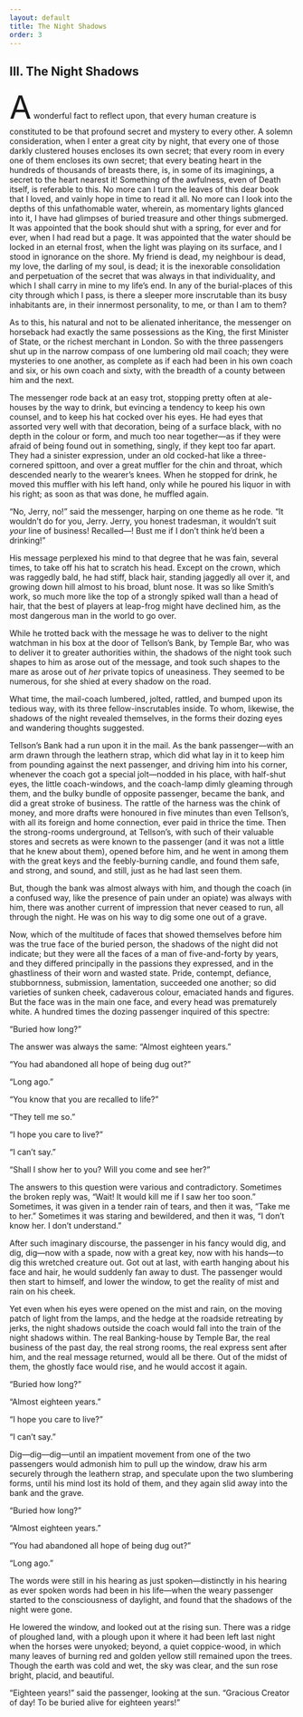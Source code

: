 ```yaml
---
layout: default
title: The Night Shadows
order: 3
---
```

## III. The Night Shadows

<span class="dropcap" style="font-size: 4.00em">A</span> wonderful fact to reflect upon, that every human creature is constituted to be that profound secret and mystery to every other. A solemn consideration, when I enter a great city by night, that every one of those darkly clustered houses encloses its own secret; that every room in every one of them encloses its own secret; that every beating heart in the hundreds of thousands of breasts there, is, in some of its imaginings, a secret to the heart nearest it! Something of the awfulness, even of Death itself, is referable to this. No more can I turn the leaves of this dear book that I loved, and vainly hope in time to read it all. No more can I look into the depths of this unfathomable water, wherein, as momentary lights glanced into it, I have had glimpses of buried treasure and other things submerged. It was appointed that the book should shut with a spring, for ever and for ever, when I had read but a page. It was appointed that the water should be locked in an eternal frost, when the light was playing on its surface, and I stood in ignorance on the shore. My friend is dead, my neighbour is dead, my love, the darling of my soul, is dead; it is the inexorable consolidation and perpetuation of the secret that was always in that individuality, and which I shall carry in mine to my life’s end. In any of the burial-places of this city through which I pass, is there a sleeper more inscrutable than its busy inhabitants are, in their innermost personality, to me, or than I am to them?

As to this, his natural and not to be alienated inheritance, the messenger on horseback had exactly the same possessions as the King, the first Minister of State, or the richest merchant in London. So with the three passengers shut up in the narrow compass of one lumbering old mail coach; they were mysteries to one another, as complete as if each had been in his own coach and six, or his own coach and sixty, with the breadth of a county between him and the next.

The messenger rode back at an easy trot, stopping pretty often at ale-houses by the way to drink, but evincing a tendency to keep his own counsel, and to keep his hat cocked over his eyes. He had eyes that assorted very well with that decoration, being of a surface black, with no depth in the colour or form, and much too near together—as if they were afraid of being found out in something, singly, if they kept too far apart. They had a sinister expression, under an old cocked-hat like a three-cornered spittoon, and over a great muffler for the chin and throat, which descended nearly to the wearer’s knees. When he stopped for drink, he moved this muffler with his left hand, only while he poured his liquor in with his right; as soon as that was done, he muffled again.

“No, Jerry, no!” said the messenger, harping on one theme as he rode. “It wouldn’t do for you, Jerry. Jerry, you honest tradesman, it wouldn’t suit _your_ line of business! Recalled—! Bust me if I don’t think he’d been a drinking!”

His message perplexed his mind to that degree that he was fain, several times, to take off his hat to scratch his head. Except on the crown, which was raggedly bald, he had stiff, black hair, standing jaggedly all over it, and growing down hill almost to his broad, blunt nose. It was so like Smith’s work, so much more like the top of a strongly spiked wall than a head of hair, that the best of players at leap-frog might have declined him, as the most dangerous man in the world to go over.

While he trotted back with the message he was to deliver to the night watchman in his box at the door of Tellson’s Bank, by Temple Bar, who was to deliver it to greater authorities within, the shadows of the night took such shapes to him as arose out of the message, and took such shapes to the mare as arose out of _her_ private topics of uneasiness. They seemed to be numerous, for she shied at every shadow on the road.

What time, the mail-coach lumbered, jolted, rattled, and bumped upon its tedious way, with its three fellow-inscrutables inside. To whom, likewise, the shadows of the night revealed themselves, in the forms their dozing eyes and wandering thoughts suggested.

Tellson’s Bank had a run upon it in the mail. As the bank passenger—with an arm drawn through the leathern strap, which did what lay in it to keep him from pounding against the next passenger, and driving him into his corner, whenever the coach got a special jolt—nodded in his place, with half-shut eyes, the little coach-windows, and the coach-lamp dimly gleaming through them, and the bulky bundle of opposite passenger, became the bank, and did a great stroke of business. The rattle of the harness was the chink of money, and more drafts were honoured in five minutes than even Tellson’s, with all its foreign and home connection, ever paid in thrice the time. Then the strong-rooms underground, at Tellson’s, with such of their valuable stores and secrets as were known to the passenger (and it was not a little that he knew about them), opened before him, and he went in among them with the great keys and the feebly-burning candle, and found them safe, and strong, and sound, and still, just as he had last seen them.

But, though the bank was almost always with him, and though the coach (in a confused way, like the presence of pain under an opiate) was always with him, there was another current of impression that never ceased to run, all through the night. He was on his way to dig some one out of a grave.

Now, which of the multitude of faces that showed themselves before him was the true face of the buried person, the shadows of the night did not indicate; but they were all the faces of a man of five-and-forty by years, and they differed principally in the passions they expressed, and in the ghastliness of their worn and wasted state. Pride, contempt, defiance, stubbornness, submission, lamentation, succeeded one another; so did varieties of sunken cheek, cadaverous colour, emaciated hands and figures. But the face was in the main one face, and every head was prematurely white. A hundred times the dozing passenger inquired of this spectre:

“Buried how long?”

The answer was always the same: “Almost eighteen years.”

“You had abandoned all hope of being dug out?”

“Long ago.”

“You know that you are recalled to life?”

“They tell me so.”

“I hope you care to live?”

“I can’t say.”

“Shall I show her to you? Will you come and see her?”

The answers to this question were various and contradictory. Sometimes the broken reply was, “Wait! It would kill me if I saw her too soon.” Sometimes, it was given in a tender rain of tears, and then it was, “Take me to her.” Sometimes it was staring and bewildered, and then it was, “I don’t know her. I don’t understand.”

After such imaginary discourse, the passenger in his fancy would dig, and dig, dig—now with a spade, now with a great key, now with his hands—to dig this wretched creature out. Got out at last, with earth hanging about his face and hair, he would suddenly fan away to dust. The passenger would then start to himself, and lower the window, to get the reality of mist and rain on his cheek.

Yet even when his eyes were opened on the mist and rain, on the moving patch of light from the lamps, and the hedge at the roadside retreating by jerks, the night shadows outside the coach would fall into the train of the night shadows within. The real Banking-house by Temple Bar, the real business of the past day, the real strong rooms, the real express sent after him, and the real message returned, would all be there. Out of the midst of them, the ghostly face would rise, and he would accost it again.

“Buried how long?”

“Almost eighteen years.”

“I hope you care to live?”

“I can’t say.”

Dig—dig—dig—until an impatient movement from one of the two passengers would admonish him to pull up the window, draw his arm securely through the leathern strap, and speculate upon the two slumbering forms, until his mind lost its hold of them, and they again slid away into the bank and the grave.

“Buried how long?”

“Almost eighteen years.”

“You had abandoned all hope of being dug out?”

“Long ago.”

The words were still in his hearing as just spoken—distinctly in his hearing as ever spoken words had been in his life—when the weary passenger started to the consciousness of daylight, and found that the shadows of the night were gone.

He lowered the window, and looked out at the rising sun. There was a ridge of ploughed land, with a plough upon it where it had been left last night when the horses were unyoked; beyond, a quiet coppice-wood, in which many leaves of burning red and golden yellow still remained upon the trees. Though the earth was cold and wet, the sky was clear, and the sun rose bright, placid, and beautiful.

“Eighteen years!” said the passenger, looking at the sun. “Gracious Creator of day! To be buried alive for eighteen years!”

